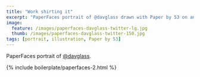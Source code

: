 ```yaml
---
title: "Work shirting it"
excerpt: "PaperFaces portrait of @davglass drawn with Paper by 53 on an iPad."
image: 
  feature: /images/paperfaces-davglass-twitter-lg.jpg
  thumb: /images/paperfaces-davglass-twitter-150.jpg
tags: [portrait, illustration, Paper by 53]
---
```


PaperFaces portrait of [@davglass](http://twitter.com/davglass).

{% include boilerplate/paperfaces-2.html %}